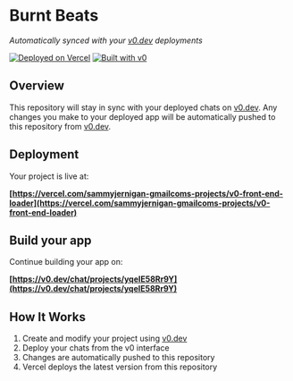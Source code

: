 # Burnt Beats

*Automatically synced with your [v0.dev](https://v0.dev) deployments*

[![Deployed on Vercel](https://img.shields.io/badge/Deployed%20on-Vercel-black?style=for-the-badge&logo=vercel)](https://vercel.com/sammyjernigan-gmailcoms-projects/v0-front-end-loader)
[![Built with v0](https://img.shields.io/badge/Built%20with-v0.dev-black?style=for-the-badge)](https://v0.dev/chat/projects/yqeIE58Rr9Y)

## Overview

This repository will stay in sync with your deployed chats on [v0.dev](https://v0.dev).
Any changes you make to your deployed app will be automatically pushed to this repository from [v0.dev](https://v0.dev).

## Deployment

Your project is live at:

**[https://vercel.com/sammyjernigan-gmailcoms-projects/v0-front-end-loader](https://vercel.com/sammyjernigan-gmailcoms-projects/v0-front-end-loader)**

## Build your app

Continue building your app on:

**[https://v0.dev/chat/projects/yqeIE58Rr9Y](https://v0.dev/chat/projects/yqeIE58Rr9Y)**

## How It Works

1. Create and modify your project using [v0.dev](https://v0.dev)
2. Deploy your chats from the v0 interface
3. Changes are automatically pushed to this repository
4. Vercel deploys the latest version from this repository